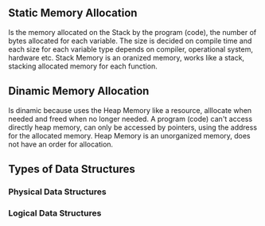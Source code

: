 ## Static Memory Allocation
Is the memory allocated on the Stack by the program (code), the number of bytes allocated for each variable. The size is decided on compile time and each size for each variable type depends on compiler, operational system, hardware etc.
Stack Memory is an oranized memory, works like a stack, stacking allocated memory for each function.

## Dinamic Memory Allocation
Is dinamic because uses the Heap Memory like a resource, alllocate when needed and freed when no longer needed. A program (code) can't access directly heap memory, can only be accessed by pointers, using the address for the allocated memory.
Heap Memory is an unorganized memory, does not have an order for allocation.

## Types of Data Structures
### Physical Data Structures


### Logical Data Structures